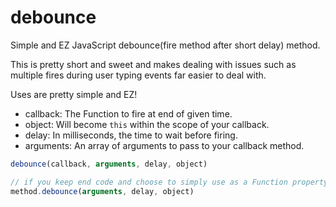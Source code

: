 # debounce
Simple and EZ JavaScript debounce(fire method after short delay) method.

This is pretty short and sweet and makes dealing with issues such as multiple fires during user typing events far easier to deal with.

Uses are pretty simple and EZ!

 - callback: The Function to fire at end of given time.
 - object: Will become `this` within the scope of your callback.
 - delay: In milliseconds, the time to wait before firing.
 - arguments: An array of arguments to pass to your callback method.

```javascript
debounce(callback, arguments, delay, object)
```
```javascript
// if you keep end code and choose to simply use as a Function property method
method.debounce(arguments, delay, object)
```
